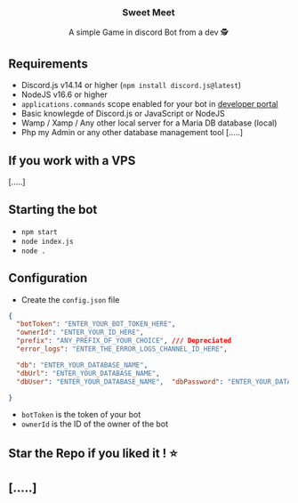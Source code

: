 <h3 align="center">Sweet Meet</h3>

<p align="center">
	  A simple Game in discord Bot from a dev 🕵️
</p>

## Requirements

- Discord.js v14.14 or higher (`npm install discord.js@latest`)
- NodeJS v16.6 or higher
- `applications.commands` scope enabled for your bot in [developer portal](https://discord.com/developers)
- Basic knowlegde of Discord.js or JavaScript or NodeJS
- Wamp / Xamp / Any other local server for a Maria DB database (local)
- Php my Admin or any other database management tool
 [.....]

## If you work with a VPS
[.....]

## Starting the bot

- `npm start`
- `node index.js`
- `node .`

## Configuration

- Create the `config.json` file

```json
{
  "botToken": "ENTER_YOUR_BOT_TOKEN_HERE",
  "ownerId": "ENTER_YOUR_ID_HERE",
  "prefix": "ANY_PREFIX_OF_YOUR_CHOICE", /// Depreciated
  "error_logs": "ENTER_THE_ERROR_LOGS_CHANNEL_ID_HERE",

  "db": "ENTER_YOUR_DATABASE_NAME",
  "dbUrl": "ENTER_YOUR_DATABASE_NAME",
  "dbUser": "ENTER_YOUR_DATABASE_NAME",  "dbPassword": "ENTER_YOUR_DATABASE_NAME"

}
```

- `botToken` is the token of your bot
- `ownerId` is the ID of the owner of the bot

## Star the Repo if you liked it ! ⭐

## [.....]

